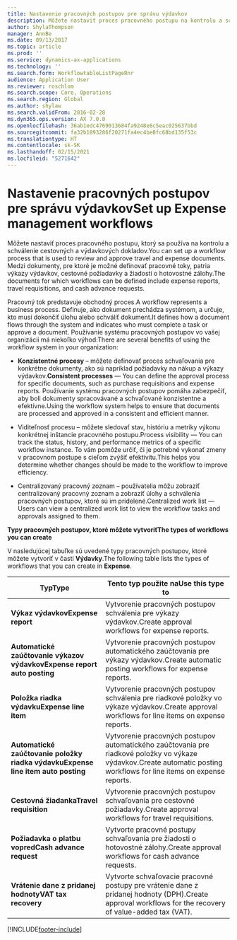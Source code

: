 ```yaml
---
title: Nastavenie pracovných postupov pre správu výdavkov
description: Môžete nastaviť proces pracovného postupu na kontrolu a schválenie cestovných a výdavkových dokladov.
author: ShylaThompson
manager: AnnBe
ms.date: 09/13/2017
ms.topic: article
ms.prod: ''
ms.service: dynamics-ax-applications
ms.technology: ''
ms.search.form: WorkflowtableListPageRnr
audience: Application User
ms.reviewer: roschlom
ms.search.scope: Core, Operations
ms.search.region: Global
ms.author: shylaw
ms.search.validFrom: 2016-02-28
ms.dyn365.ops.version: AX 7.0.0
ms.openlocfilehash: 36ab1edc4769013684fa9248e6c5eac025637bbd
ms.sourcegitcommit: fa32b1893286f20271fa4ec4be8fc68bd135f53c
ms.translationtype: HT
ms.contentlocale: sk-SK
ms.lasthandoff: 02/15/2021
ms.locfileid: "5271642"
---
```

# <a name="set-up-expense-management-workflows"></a><span data-ttu-id="e9627-103">Nastavenie pracovných postupov pre správu výdavkov</span><span class="sxs-lookup"><span data-stu-id="e9627-103">Set up Expense management workflows</span></span>

<span data-ttu-id="e9627-104">Môžete nastaviť proces pracovného postupu, ktorý sa používa na kontrolu a schválenie cestovných a výdavkových dokladov.</span><span class="sxs-lookup"><span data-stu-id="e9627-104">You can set up a workflow process that is used to review and approve travel and expense documents.</span></span> <span data-ttu-id="e9627-105">Medzi dokumenty, pre ktoré je možné definovať pracovné toky, patria výkazy výdavkov, cestovné požiadavky a žiadosti o hotovostné zálohy.</span><span class="sxs-lookup"><span data-stu-id="e9627-105">The documents for which workflows can be defined include expense reports, travel requisitions, and cash advance requests.</span></span>

<span data-ttu-id="e9627-106">Pracovný tok predstavuje obchodný proces.</span><span class="sxs-lookup"><span data-stu-id="e9627-106">A workflow represents a business process.</span></span> <span data-ttu-id="e9627-107">Definuje, ako dokument prechádza systémom, a určuje, kto musí dokončiť úlohu alebo schváliť dokument.</span><span class="sxs-lookup"><span data-stu-id="e9627-107">It defines how a document flows through the system and indicates who must complete a task or approve a document.</span></span> <span data-ttu-id="e9627-108">Používanie systému pracovných postupov vo vašej organizácii má niekoľko výhod:</span><span class="sxs-lookup"><span data-stu-id="e9627-108">There are several benefits of using the workflow system in your organization:</span></span>

-   <span data-ttu-id="e9627-109">**Konzistentné procesy** – môžete definovať proces schvaľovania pre konkrétne dokumenty, ako sú napríklad požiadavky na nákup a výkazy výdavkov.</span><span class="sxs-lookup"><span data-stu-id="e9627-109">**Consistent processes** — You can define the approval process for specific documents, such as purchase requisitions and expense reports.</span></span> <span data-ttu-id="e9627-110">Používanie systému pracovných postupov pomáha zabezpečiť, aby boli dokumenty spracovávané a schvaľované konzistentne a efektívne.</span><span class="sxs-lookup"><span data-stu-id="e9627-110">Using the workflow system helps to ensure that documents are processed and approved in a consistent and efficient manner.</span></span>

-   <span data-ttu-id="e9627-111">Viditeľnosť procesu – môžete sledovať stav, históriu a metriky výkonu konkrétnej inštancie pracovného postupu.</span><span class="sxs-lookup"><span data-stu-id="e9627-111">Process visibility — You can track the status, history, and performance metrics of a specific workflow instance.</span></span> <span data-ttu-id="e9627-112">To vám pomôže určiť, či je potrebné vykonať zmeny v pracovnom postupe s cieľom zvýšiť efektivitu.</span><span class="sxs-lookup"><span data-stu-id="e9627-112">This helps you determine whether changes should be made to the workflow to improve efficiency.</span></span>

-   <span data-ttu-id="e9627-113">Centralizovaný pracovný zoznam – používatelia môžu zobraziť centralizovaný pracovný zoznam a zobraziť úlohy a schválenia pracovných postupov, ktoré sú im pridelené.</span><span class="sxs-lookup"><span data-stu-id="e9627-113">Centralized work list — Users can view a centralized work list to view the workflow tasks and approvals assigned to them.</span></span> 

<span data-ttu-id="e9627-114">**Typy pracovných postupov, ktoré môžete vytvoriť**</span><span class="sxs-lookup"><span data-stu-id="e9627-114">**The types of workflows you can create**</span></span>

<span data-ttu-id="e9627-115">V nasledujúcej tabuľke sú uvedené typy pracovných postupov, ktoré môžete vytvoriť v časti **Výdavky**.</span><span class="sxs-lookup"><span data-stu-id="e9627-115">The following table lists the types of workflows that you can create in **Expense**.</span></span>


|              <span data-ttu-id="e9627-116"><strong>Typ</strong></span><span class="sxs-lookup"><span data-stu-id="e9627-116"><strong>Type</strong></span></span>              |                   <span data-ttu-id="e9627-117"><strong>Tento typ použite na</strong></span><span class="sxs-lookup"><span data-stu-id="e9627-117"><strong>Use this type to</strong></span></span>                   |
|-------------------------------------------------|-----------------------------------------------------------------------|
|         <span data-ttu-id="e9627-118"><strong>Výkaz výdavkov</strong></span><span class="sxs-lookup"><span data-stu-id="e9627-118"><strong>Expense report</strong></span></span>         |            <span data-ttu-id="e9627-119">Vytvorenie pracovných postupov schválenia pre výkazy výdavkov.</span><span class="sxs-lookup"><span data-stu-id="e9627-119">Create approval workflows for expense reports.</span></span>             |
|  <span data-ttu-id="e9627-120"><strong>Automatické zaúčtovanie výkazov výdavkov</strong></span><span class="sxs-lookup"><span data-stu-id="e9627-120"><strong>Expense report auto posting</strong></span></span>   |        <span data-ttu-id="e9627-121">Vytvorenie pracovných postupov automatického zaúčtovania pre výkazy výdavkov.</span><span class="sxs-lookup"><span data-stu-id="e9627-121">Create automatic posting workflows for expense reports.</span></span>        |
|       <span data-ttu-id="e9627-122"><strong>Položka riadka výdavku</strong></span><span class="sxs-lookup"><span data-stu-id="e9627-122"><strong>Expense line item</strong></span></span>        |     <span data-ttu-id="e9627-123">Vytvorenie pracovných postupov schválenia pre riadkové položky vo výkaze výdavkov.</span><span class="sxs-lookup"><span data-stu-id="e9627-123">Create approval workflows for line items on expense reports.</span></span>      |
| <span data-ttu-id="e9627-124"><strong>Automatické zaúčtovanie položky riadka výdavku</strong></span><span class="sxs-lookup"><span data-stu-id="e9627-124"><strong>Expense line item auto posting</strong></span></span> | <span data-ttu-id="e9627-125">Vytvorenie pracovných postupov automatického zaúčtovania pre riadkové položky vo výkaze výdavkov.</span><span class="sxs-lookup"><span data-stu-id="e9627-125">Create automatic posting workflows for line items on expense reports.</span></span> |
|       <span data-ttu-id="e9627-126"><strong>Cestovná žiadanka</strong></span><span class="sxs-lookup"><span data-stu-id="e9627-126"><strong>Travel requisition</strong></span></span>       |          <span data-ttu-id="e9627-127">Vytvorenie pracovných postupov schvaľovania pre cestovné požiadavky.</span><span class="sxs-lookup"><span data-stu-id="e9627-127">Create approval workflows for travel requisitions.</span></span>           |
|      <span data-ttu-id="e9627-128"><strong>Požiadavka o platbu vopred</strong></span><span class="sxs-lookup"><span data-stu-id="e9627-128"><strong>Cash advance request</strong></span></span>      |         <span data-ttu-id="e9627-129">Vytvorte pracovné postupy schvaľovania pre žiadosti o hotovostné zálohy.</span><span class="sxs-lookup"><span data-stu-id="e9627-129">Create approval workflows for cash advance requests.</span></span>          |
|        <span data-ttu-id="e9627-130"><strong>Vrátenie dane z pridanej hodnoty</strong></span><span class="sxs-lookup"><span data-stu-id="e9627-130"><strong>VAT tax recovery</strong></span></span>        | <span data-ttu-id="e9627-131">Vytvorte schvaľovacie pracovné postupy pre vrátenie dane z pridanej hodnoty (DPH).</span><span class="sxs-lookup"><span data-stu-id="e9627-131">Create approval workflows for the recovery of value-added tax (VAT).</span></span>  |



[!INCLUDE[footer-include](../includes/footer-banner.md)]